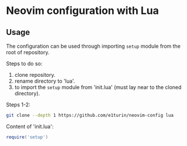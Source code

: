 # Neovim configuration with Lua

## Usage

The configuration can be used through importing `setup` module from the root of repository.

Steps to do so:
1. clone repository.
2. rename directory to 'lua'.
3. to import the `setup` module from 'init.lua' (must lay near to the cloned directory).

Steps 1-2:
```bash
git clone --depth 1 https://github.com/e1turin/neovim-config lua
```

Content of 'init.lua':
```lua
require('setup')
```
